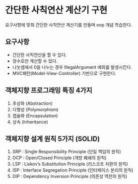 # 간단한 사칙연산 계산기 구현 
요구사항에 맞춰 간단한 사칙연산 계산기를 만들며 oop 개념 학습한다.

## 요구사항
- 간단한 사칙연산을 할 수 있다.
- 양수로만 계산할 수 있다.
- 나눗셈에서 0을 나누는 경우 IllegalArgument 예외를 발생시킨다.
- MVC패턴(Model-View-Controller) 기반으로 구현한다.

## 객체지향 프로그래밍 특징 4가지
1. 추상화 (Abstraction)
2. 다형성 (Polymorphism)
3. 캡슐화 (Encapsulation)
4. 상속 (Inheritance)

## 객체지향 설계 원칙 5가지 (SOLID)
1. SRP : Single Responsibility Principle (단일 책임의 원칙)
2. OCP : Open/Closed Principle (개방 폐쇄의 원칙)
3. LSP : Liskov’s Substitution Principle (리스코프 치환의 원칙)
4. ISP : Interface Segregation Principle (인터페이스 분리의 원칙)
5. DIP : Dependency Inversion Principle (의존성 역전의 원칙)

